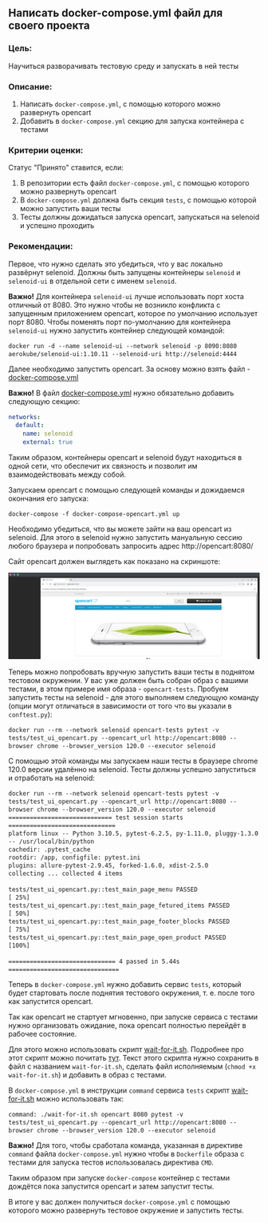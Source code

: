 ## Написать docker-compose.yml файл для своего проекта

### Цель:

Научиться разворачивать тестовую среду и запускать в ней тесты

### Описание:

1. Написать `docker-compose.yml`, с помощью которого можно развернуть opencart
2. Добавить в `docker-compose.yml` секцию для запуска контейнера с тестами

### Критерии оценки:

Статус "Принято" ставится, если:

1. В репозитории есть файл `docker-compose.yml`, с помощью которого можно развернуть opencart
2. В `docker-compose.yml` должна быть секция `tests`, с помощью которой можно запустить ваши тесты
3. Тесты должны дожидаться запуска opencart, запускаться на selenoid и успешно проходить

### Рекомендации:

Первое, что нужно сделать это убедиться, что у вас локально развёрнут selenoid.
Должны быть запущены контейнеры `selenoid` и `selenoid-ui` в отдельной сети с именем `selenoid`.

**Важно!** Для контейнера `selenoid-ui` лучше использовать порт хоста отличный от 8080.
Это нужно чтобы не возникло конфликта с запущенным приложением opencart, которое по умолчанию использует порт 8080.
Чтобы поменять порт по-умолчанию для контейнера `selenoid-ui` нужно запустить контейнер следующей командой:

```shell
docker run -d --name selenoid-ui --network selenoid -p 8090:8080 aerokube/selenoid-ui:1.10.11 --selenoid-uri http://selenoid:4444
```

Далее необходимо запустить opencart. За основу можно взять файл - 
[docker-compose.yml](https://gist.github.com/konflic/ecd93a4bf7666d97d62bcecbe2713e55#file-docker-compose-yml)

**Важно!** В файл [docker-compose.yml](https://gist.github.com/konflic/ecd93a4bf7666d97d62bcecbe2713e55#file-docker-compose-yml)
нужно обязательно добавить следующую секцию:

```yaml
networks:
  default:
    name: selenoid
    external: true
```

Таким образом, контейнеры opencart и selenoid будут находиться в одной сети, что обеспечит их связность и позволит им взаимодействовать между собой.

Запускаем opencart с помощью следующей команды и дожидаемся окончания его запуска:

```shell
docker-compose -f docker-compose-opencart.yml up
```

Необходимо убедиться, что вы можете зайти на ваш opencart из selenoid. 
Для этого в selenoid нужно запустить мануальную сессию любого браузера и попробовать запросить адрес http://opencart:8080/

Сайт opencart должен выглядеть как показано на скриншоте:

![opencart](opencart.png)

Теперь можно попробовать вручную запустить ваши тесты в поднятом тестовом окружении.
У вас уже должен быть собран образ с вашими тестами, в этом примере имя образа - `opencart-tests`.
Пробуем запустить тесты на selenoid - для этого выполняем следующую команду (опции могут отличаться в зависимости от того что вы указали в `conftest.py`):

```shell
docker run --rm --network selenoid opencart-tests pytest -v tests/test_ui_opencart.py --opencart_url http://opencart:8080 --browser chrome --browser_version 120.0 --executor selenoid
```

С помощью этой команды мы запускаем наши тесты в браузере chrome 120.0 версии удалённо на selenoid.
Тесты должны успешно запуститься и отработать на selenoid:

```shell
docker run --rm --network selenoid opencart-tests pytest -v tests/test_ui_opencart.py --opencart_url http://opencart:8080 --browser chrome --browser_version 120.0 --executor selenoid
============================= test session starts ==============================
platform linux -- Python 3.10.5, pytest-6.2.5, py-1.11.0, pluggy-1.3.0 -- /usr/local/bin/python
cachedir: .pytest_cache
rootdir: /app, configfile: pytest.ini
plugins: allure-pytest-2.9.45, forked-1.6.0, xdist-2.5.0
collecting ... collected 4 items

tests/test_ui_opencart.py::test_main_page_menu PASSED                    [ 25%]
tests/test_ui_opencart.py::test_main_page_fetured_items PASSED           [ 50%]
tests/test_ui_opencart.py::test_main_page_footer_blocks PASSED           [ 75%]
tests/test_ui_opencart.py::test_main_page_open_product PASSED            [100%]

============================== 4 passed in 5.44s ===============================
```

Теперь в `docker-compose.yml` нужно добавить сервис `tests`, который будет стартовать после поднятия тестового окружения,
т. е. после того как запустится opencart.

Так как opencart не стартует мгновенно, при запуске сервиса с тестами нужно организовать ожидание, пока opencart полностью
перейдёт в рабочее состояние.

Для этого можно использовать скрипт [wait-for-it.sh](wait-for-it.sh). Подробнее про этот скрипт можно почитать [тут](wait-for-it.md). 
Текст этого скрипта нужно сохранить в файл с названием `wait-for-it.sh`, сделать файл исполняемым (`chmod +x wait-for-it.sh`) и добавить в образ с тестами.

В `docker-compose.yml` в инструкции `command` сервиса `tests` скрипт [wait-for-it.sh](wait-for-it.sh) можно использовать так:
```shell
command: ./wait-for-it.sh opencart 8080 pytest -v tests/test_ui_opencart.py --opencart_url http://opencart:8080 --browser chrome --browser_version 120.0 --executor selenoid
```

**Важно!** Для того, чтобы сработала команда, указанная в директиве `command` файла `docker-compose.yml` нужно чтобы в `Dockerfile` образа с тестами для запуска тестов использовалась директива `CMD`.

Таким образом при запуске `docker-compose` контейнер с тестами дождётся пока запустится opencart и затем запустит тесты.

В итоге у вас должен получиться `docker-compose.yml` с помощью которого можно развернуть тестовое окружение и запустить тесты.
